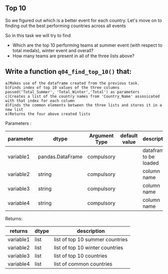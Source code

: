 ## Top 10
So we figured out which is a better event for each country. 
Let's move on to finding out the best performing countries across all events

So in this task we will try to find
 
- Which are the top 10 performing teams at summer event (with respect to total medals), winter event and overall?
- How many teams are present in all of the three lists above?

## Write a function `q04_find_top_10()` that:

    a)Makes use of the dataframe created from the previous task.
    b)Finds index of top 10 values of the three columns passed('Total_Summer', 'Total_Winter','Total') as parameters
    c)Creates a list of the country names from 'Country_Name' assosicated with that index for each column
    d)Finds the common elements between the three lists and stores it in a new list
    e)Returns the four above created lists


Parameters :

| parameter | dtype          | Argument Type | default value | description                   |
|-----------|----------------|---------------|---------------|-------------------------------|
| variable1  |pandas.DataFrame| compulsory    |               | dataframe to be loaded        |
| variable2  |string          | compulsory    |               | column name        |
| variable3  |string          | compulsory    |               | column name        |
| variable4  |string          | compulsory    |               | column name        |


Returns:

| returns  | dtype            | description                                |
|----------|------------------|--------------------------------------------|
| variable1 | list             | list of top 10 summer  countries                   |
| variable2 | list             | list of top 10 winter countries                   |
| variable3 | list             | list of top 10 countries                   |
| variable4 | list             | list of common countries                   |

